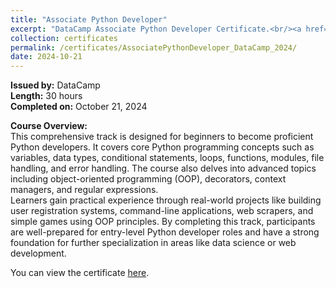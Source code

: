 ```yaml
---
title: "Associate Python Developer"
excerpt: "DataCamp Associate Python Developer Certificate.<br/><a href='/files/AssociatePythonDeveloper_DataCamp_2024.pdf' target='_blank'><img src='/images/AssociatePythonDeveloper_DataCamp_2024.png' width='300' alt='Associate Python Developer Certificate'></a>"
collection: certificates
permalink: /certificates/AssociatePythonDeveloper_DataCamp_2024/
date: 2024-10-21
---
```


**Issued by:** DataCamp  
**Length:** 30 hours  
**Completed on:** October 21, 2024

**Course Overview:**  
This comprehensive track is designed for beginners to become proficient Python developers. It covers core Python programming concepts such as variables, data types, conditional statements, loops, functions, modules, file handling, and error handling. The course also delves into advanced topics including object-oriented programming (OOP), decorators, context managers, and regular expressions.  
Learners gain practical experience through real-world projects like building user registration systems, command-line applications, web scrapers, and simple games using OOP principles. By completing this track, participants are well-prepared for entry-level Python developer roles and have a strong foundation for further specialization in areas like data science or web development.

You can view the certificate <a href='/files/AssociatePythonDeveloper_DataCamp_2024.pdf' target='_blank'>here</a>.

